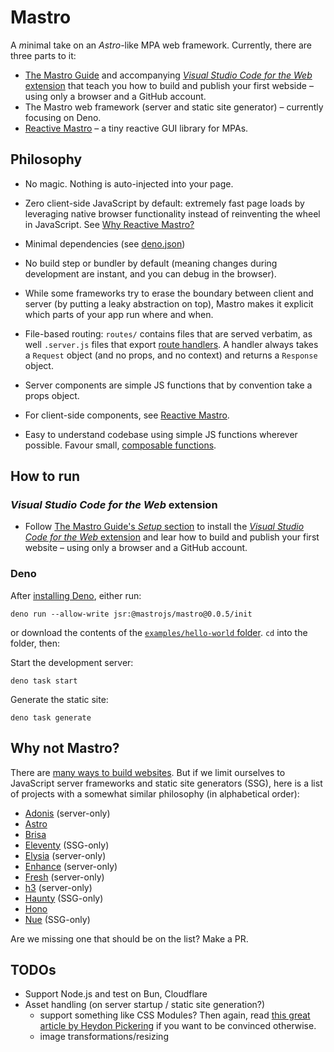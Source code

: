 # Mastro

A *m*inimal take on an *Astro*-like MPA web framework. Currently, there are three parts to it:

- [The Mastro Guide](https://mastrojs.github.io/) and accompanying [_Visual Studio Code for the Web_ extension](https://marketplace.visualstudio.com/items?itemName=mastro.mastro-vscode-extension) that teach you how to build and publish your first webside – using only a browser and a GitHub account.
- The Mastro web framework (server and static site generator) – currently focusing on Deno.
- [Reactive Mastro](https://mastrojs.github.io/reactive/) – a tiny reactive GUI library for MPAs.


## Philosophy

- No magic. Nothing is auto-injected into your page.

- Zero client-side JavaScript by default: extremely fast page loads by leveraging native browser functionality instead of reinventing the wheel in JavaScript. See [Why Reactive Mastro?](https://mastrojs.github.io/reactive/why-reactive-mastro/)

- Minimal dependencies (see [deno.json](deno.json))

- No build step or bundler by default (meaning changes during development are instant, and you can debug in the browser).

- While some frameworks try to erase the boundary between client and server (by putting a leaky abstraction on top), Mastro makes it explicit which parts of your app run where and when.

- File-based routing: `routes/` contains files that are served verbatim, as well `.server.js` files that export [route handlers](https://blog.val.town/blog/the-api-we-forgot-to-name/). A handler always takes a `Request` object (and no props, and no context) and returns a `Response` object.

- Server components are simple JS functions that by convention take a props object.

- For client-side components, see [Reactive Mastro](https://mastrojs.github.io/reactive/).

- Easy to understand codebase using simple JS functions wherever possible. Favour small, [composable functions](https://mb21.github.io/blog/2021/09/11/composable-abstractions.html).


## How to run

### _Visual Studio Code for the Web_ extension

- Follow [The Mastro Guide's _Setup_ section](https://mastrojs.github.io/guides/setup/) to install the [_Visual Studio Code for the Web_ extension](https://marketplace.visualstudio.com/items?itemName=mastro.mastro-vscode-extension) and lear how to build and publish your first website – using only a browser and a GitHub account.

### Deno

After [installing Deno](https://docs.deno.com/runtime/getting_started/installation/), either run:

    deno run --allow-write jsr:@mastrojs/mastro@0.0.5/init

or download the contents of the [`examples/hello-world` folder](examples/hello-world/). `cd` into the folder, then:

Start the development server:

    deno task start

Generate the static site:

    deno task generate


## Why not Mastro?

There are [many ways to build websites](http://localhost:4321/guide/why-html-css/#you-want-to-build-a-website).
But if we limit ourselves to JavaScript server frameworks and static site generators (SSG),
here is a list of projects with a somewhat similar philosophy (in alphabetical order):

- [Adonis](https://adonisjs.com) (server-only)
- [Astro](https://astro.build)
- [Brisa](https://brisa.build)
- [Eleventy](https://www.11ty.dev) (SSG-only)
- [Elysia](https://elysiajs.com) (server-only)
- [Enhance](https://enhance.dev) (server-only)
- [Fresh](https://fresh.deno.dev) (server-only)
- [h3](https://h3.dev/) (server-only)
- [Haunty](https://haunty.org) (SSG-only)
- [Hono](https://hono.dev)
- [Nue](https://nuejs.org) (SSG-only)

Are we missing one that should be on the list? Make a PR.


## TODOs

- Support Node.js and test on Bun, Cloudflare
- Asset handling (on server startup / static site generation?)
  - support something like CSS Modules? Then again, read [this great article by Heydon Pickering](https://www.smashingmagazine.com/2016/11/css-inheritance-cascade-global-scope-new-old-worst-best-friends/) if you want to be convinced otherwise.
  - image transformations/resizing
